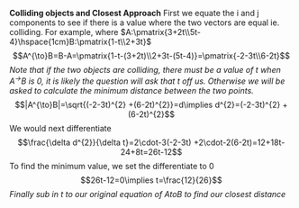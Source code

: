 **Colliding objects and Closest Approach** 
First we equate the i and j components to see if there is a value where the two vectors are equal ie. colliding. For example, where $A:\pmatrix{3+2t\\5t-4}\hspace{1cm}B:\pmatrix{1-t\\2+3t}$
$$A^{\to}B=B-A=\pmatrix{1-t-(3+2t)\\2+3t-(5t-4)}=\pmatrix{-2-3t\\6-2t}$$
*Note that if the two objects are colliding, there must be a value of t when $A^{\to}B$ is 0, it is likely the question will ask that t off us. Otherwise we will be asked to calculate the minimum distance between the two points.*
$$|A^{\to}B|=\sqrt{(-2-3t)^{2} +(6-2t)^{2}}=d\implies d^{2}=(-2-3t)^{2} +(6-2t)^{2}$$
We would next differentiate 
$$\frac{\delta d^{2}}{\delta t}=2\cdot-3(-2-3t) +2\cdot-2(6-2t)=12+18t-24+8t=26t-12$$
To find the minimum value, we set the differentiate to 0
$$26t-12=0\implies t=\frac{12}{26}$$
*Finally sub in t to our original equation of AtoB to find our closest distance*